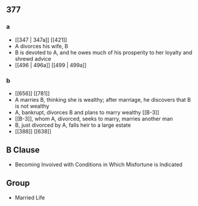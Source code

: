 ## 377
### a
- [[347 | 347a]] [[421]] 
- A divorces his wife, B
- B is devoted to A, and he owes much of his prosperity to her loyalty and shrewd advice
- [[496 | 496a]] [[499 | 499a]] 

### b
- [[656]] [[781]] 
- A marries B, thinking she is wealthy; after marriage, he discovers that B is not wealthy
- A, bankrupt, divorces B and plans to marry wealthy [[B-3]]
- [[B-3]], whom A, divorced, seeks to marry, marries another man
- B, just divorced by A, falls heir to a large estate
- [[388]] [[638]] 

## B Clause
- Becoming Invoived with Conditions in Which Misfortune is Indicated

## Group
- Married Life

